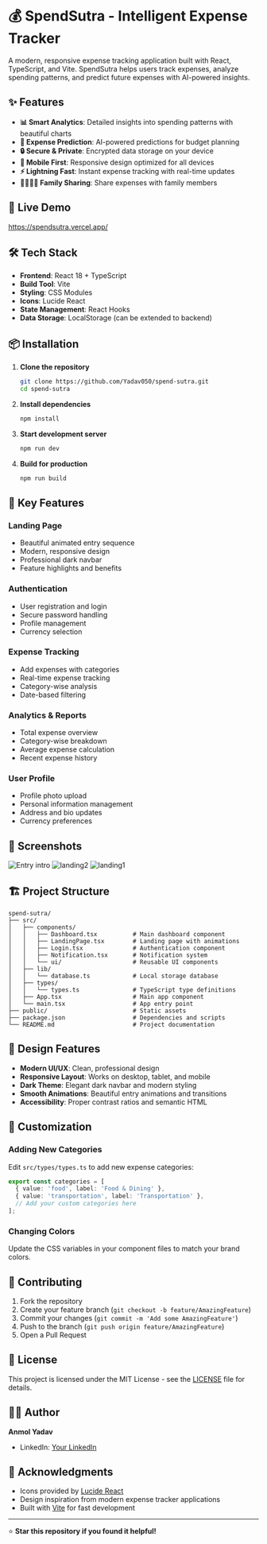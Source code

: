 # 💰 SpendSutra - Intelligent Expense Tracker

A modern, responsive expense tracking application built with React, TypeScript, and Vite. SpendSutra helps users track expenses, analyze spending patterns, and predict future expenses with AI-powered insights.

## ✨ Features

- **📊 Smart Analytics**: Detailed insights into spending patterns with beautiful charts
- **🔮 Expense Prediction**: AI-powered predictions for budget planning
- **🔒 Secure & Private**: Encrypted data storage on your device
- **📱 Mobile First**: Responsive design optimized for all devices
- **⚡ Lightning Fast**: Instant expense tracking with real-time updates
- **👨‍👩‍👧‍👦 Family Sharing**: Share expenses with family members

## 🚀 Live Demo

https://spendsutra.vercel.app/

## 🛠️ Tech Stack

- **Frontend**: React 18 + TypeScript
- **Build Tool**: Vite
- **Styling**: CSS Modules
- **Icons**: Lucide React
- **State Management**: React Hooks
- **Data Storage**: LocalStorage (can be extended to backend)

## 📦 Installation

1. **Clone the repository**
   ```bash
   git clone https://github.com/Yadav050/spend-sutra.git
   cd spend-sutra
   ```

2. **Install dependencies**
   ```bash
   npm install
   ```

3. **Start development server**
   ```bash
   npm run dev
   ```

4. **Build for production**
   ```bash
   npm run build
   ```

## 🎯 Key Features

### Landing Page
- Beautiful animated entry sequence
- Modern, responsive design
- Professional dark navbar
- Feature highlights and benefits

### Authentication
- User registration and login
- Secure password handling
- Profile management
- Currency selection

### Expense Tracking
- Add expenses with categories
- Real-time expense tracking
- Category-wise analysis
- Date-based filtering

### Analytics & Reports
- Total expense overview
- Category-wise breakdown
- Average expense calculation
- Recent expense history

### User Profile
- Profile photo upload
- Personal information management
- Address and bio updates
- Currency preferences

## 📱 Screenshots

![Entry intro](https://github.com/user-attachments/assets/a7ab146b-b25a-4b2e-b497-de5e11f39959)
![landing2](https://github.com/user-attachments/assets/c160ca69-e35d-45cc-b2cb-73e6c1db90fb)
![landing1](https://github.com/user-attachments/assets/f08248f0-b137-491f-97e3-3934cdcc20a5)

## 🏗️ Project Structure

```
spend-sutra/
├── src/
│   ├── components/
│   │   ├── Dashboard.tsx          # Main dashboard component
│   │   ├── LandingPage.tsx        # Landing page with animations
│   │   ├── Login.tsx              # Authentication component
│   │   ├── Notification.tsx       # Notification system
│   │   └── ui/                    # Reusable UI components
│   ├── lib/
│   │   └── database.ts            # Local storage database
│   ├── types/
│   │   └── types.ts               # TypeScript type definitions
│   ├── App.tsx                    # Main app component
│   └── main.tsx                   # App entry point
├── public/                        # Static assets
├── package.json                   # Dependencies and scripts
└── README.md                      # Project documentation
```

## 🎨 Design Features

- **Modern UI/UX**: Clean, professional design
- **Responsive Layout**: Works on desktop, tablet, and mobile
- **Dark Theme**: Elegant dark navbar and modern styling
- **Smooth Animations**: Beautiful entry animations and transitions
- **Accessibility**: Proper contrast ratios and semantic HTML

## 🔧 Customization

### Adding New Categories
Edit `src/types/types.ts` to add new expense categories:
```typescript
export const categories = [
  { value: 'food', label: 'Food & Dining' },
  { value: 'transportation', label: 'Transportation' },
  // Add your custom categories here
];
```

### Changing Colors
Update the CSS variables in your component files to match your brand colors.

## 🤝 Contributing

1. Fork the repository
2. Create your feature branch (`git checkout -b feature/AmazingFeature`)
3. Commit your changes (`git commit -m 'Add some AmazingFeature'`)
4. Push to the branch (`git push origin feature/AmazingFeature`)
5. Open a Pull Request

## 📄 License

This project is licensed under the MIT License - see the [LICENSE](LICENSE) file for details.

## 👨‍💻 Author

**Anmol Yadav**
- LinkedIn: [Your LinkedIn](www.linkedin.com/in/anmol-yadav050)

## 🙏 Acknowledgments

- Icons provided by [Lucide React](https://lucide.dev/)
- Design inspiration from modern expense tracker applications
- Built with [Vite](https://vitejs.dev/) for fast development

---

⭐ **Star this repository if you found it helpful!** 
